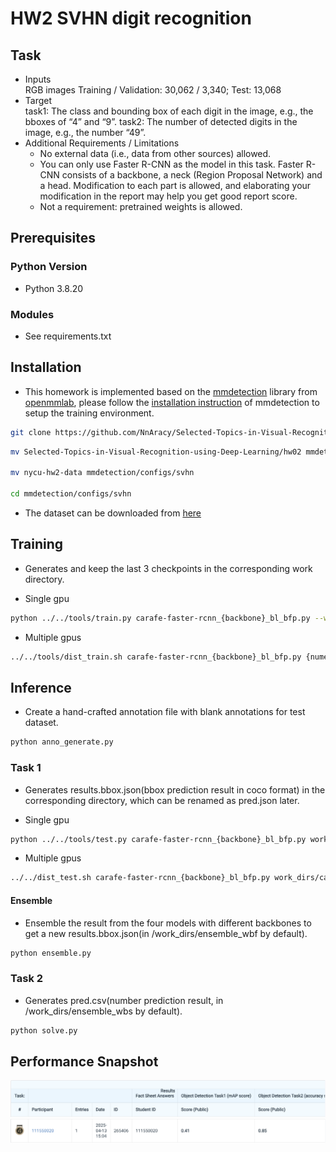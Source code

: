 # HW2 SVHN digit recognition

## Task
- Inputs  
RGB images
Training / Validation: 30,062 / 3,340; Test: 13,068
- Target  
task1: The class and bounding box of each digit in the image, e.g., the bboxes of “4” and “9”.
task2: The number of detected digits in the image, e.g., the number “49”.
- Additional Requirements / Limitations  
    - No external data (i.e., data from other sources) allowed.  
    - You can only use Faster R-CNN as the model in this task. Faster R-CNN consists of a backbone, a neck (Region Proposal Network) and a head. Modification to each part is allowed, and elaborating your modification in the report may help you get good report score.
    - Not a requirement: pretrained weights is allowed.

## Prerequisites

### **Python Version**
- Python 3.8.20

### **Modules**
- See requirements.txt

## Installation
- This homework is implemented based on the [mmdetection](https://github.com/open-mmlab/mmdetection) library from [openmmlab](https://github.com/open-mmlab), please follow the [installation instruction](https://mmdetection.readthedocs.io/en/latest/get_started.html) of mmdetection to setup the training environment.

```bash
git clone https://github.com/NnAracy/Selected-Topics-in-Visual-Recognition-using-Deep-Learning
```
```bash
mv Selected-Topics-in-Visual-Recognition-using-Deep-Learning/hw02 mmdetection/configs/svhn

mv nycu-hw2-data mmdetection/configs/svhn

cd mmdetection/configs/svhn
```
- The dataset can be downloaded from [here](https://drive.google.com/file/d/13JXJ_hIdcloC63sS-vF3wFQLsUP1sMz5/view)

## Training
- Generates and keep the last 3 checkpoints in the corresponding work directory.

- Single gpu
```bash
python ../../tools/train.py carafe-faster-rcnn_{backbone}_bl_bfp.py --work-dir work_dirs/carafe-faster-rcnn_{backbone}
```
- Multiple gpus
```bash
../../tools/dist_train.sh carafe-faster-rcnn_{backbone}_bl_bfp.py {numebr_of_gpus} --work-dir work_dirs/carafe-faster-rcnn_{backbone}
```

## Inference
- Create a hand-crafted annotation file with blank annotations for test dataset.
```bash
python anno_generate.py
```
### Task 1
- Generates results.bbox.json(bbox prediction result in coco format) in the corresponding directory, which can be renamed as pred.json later.

- Single gpu
```bash
python ../../tools/test.py carafe-faster-rcnn_{backbone}_bl_bfp.py work_dirs/carafe-faster-rcnn_{backbone}/epoch_12.pth
```
- Multiple gpus
```bash
../../dist_test.sh carafe-faster-rcnn_{backbone}_bl_bfp.py work_dirs/carafe-fatser-rcnn_{backbone}/epoch_12.pth {number_of_gpus}
```

#### Ensemble
- Ensemble the result from the four models with different backbones to get a new results.bbox.json(in /work_dirs/ensemble_wbf by default).
```bash
python ensemble.py
```

### Task 2
- Generates pred.csv(number prediction result, in /work_dirs/ensemble_wbs by default).
```bash
python solve.py
```
## Performance Snapshot
![](./figs/tab.png)
![](./figs/rank.png)